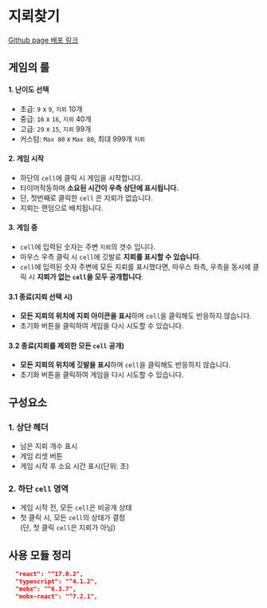 # 지뢰찾기

[Github page 배포 링크](https://yallu201.github.io/react-ts-mine-weeper/)

## 게임의 룰

#### 1. 난이도 선택

- 초급: `9` x `9`, `지뢰` 10개
- 중급: `16` x `16`, `지뢰` 40개
- 고급: `29` x `15`, `지뢰` 99개
- 커스텀: `Max 80` x `Max 80`, 최대 999개 `지뢰`

#### 2. 게임 시작

- 하단의 `cell`에 클릭 시 게임을 시작합니다.
- 타이머작동하며 **소요된 시간이 우측 상단에 표시됩니다.**
- 단, 첫번째로 클릭한 `cell` 은 지뢰가 없습니다.
- 지뢰는 랜덤으로 배치됩니다.

#### 3. 게임 중

- `cell`에 입력된 숫자는 주변 `지뢰`의 갯수 입니다.
- 마우스 우측 클릭 시 `cell`에 깃발로 **지뢰를 표시할 수 있습니다**.
- `cell`에 입력된 숫자 주변에 모든 지뢰를 표시했다면, 마우스 좌측, 우측을 동시에 클릭 시 **지뢰가 없는 `cell`을 모두 공개합니다**.

#### 3.1 종료(지뢰 선택 시)

- **모든 지뢰의 위치에 지뢰 아이콘을 표시**하며 `cell`을 클릭해도 반응하지 않습니다.
- 초기화 버튼을 클릭하여 게임을 다시 시도할 수 있습니다.

#### 3.2 종료(지뢰를 제외한 모든 `cell` 공개)

- **모든 지뢰의 위치에 깃발을 표시**하며 `cell`을 클릭해도 반응하지 않습니다.
- 초기화 버튼을 클릭하여 게임을 다시 시도할 수 있습니다.

## 구성요소

### 1. 상단 헤더

- 남은 지뢰 개수 표시
- 게임 리셋 버튼
- 게임 시작 후 소요 시간 표시(단위: 초)

### 2. 하단 `cell` 영역

- 게임 시작 전, 모든 `cell`은 비공개 상태
- 첫 클릭 시, 모든 `cell`의 상태가 결정  
  (단, 첫 클릭 `cell`은 지뢰가 아님)

## 사용 모듈 정리

```json
  "react": "^17.0.2",
  "typescript": "^4.1.2",
  "mobx": "^6.3.7",
  "mobx-react": "^7.2.1",
```
